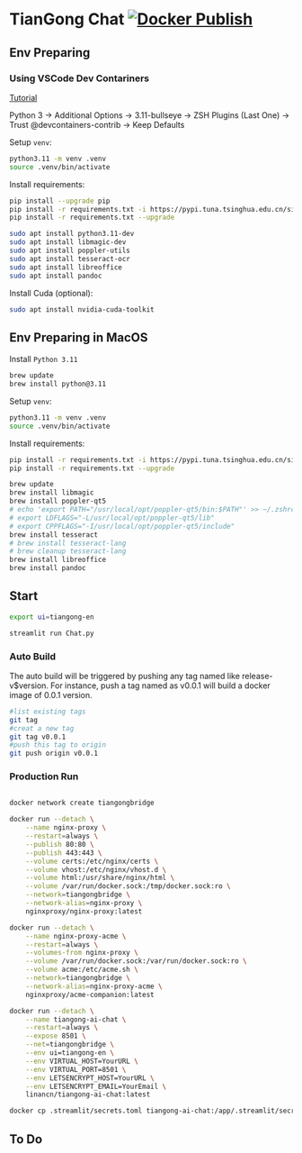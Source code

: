 
# TianGong Chat [![Docker Publish](https://github.com/linancn/TianGong-AI-Chat/actions/workflows/docker_publish.yml/badge.svg)](https://github.com/linancn/TianGong-AI-Chat/actions/workflows/docker_publish.yml)

## Env Preparing

### Using VSCode Dev Contariners

[Tutorial](https://code.visualstudio.com/docs/devcontainers/tutorial)

Python 3 -> Additional Options -> 3.11-bullseye -> ZSH Plugins (Last One) -> Trust @devcontainers-contrib -> Keep Defaults

Setup `venv`:

```bash
python3.11 -m venv .venv
source .venv/bin/activate
```

Install requirements:

```bash
pip install --upgrade pip
pip install -r requirements.txt -i https://pypi.tuna.tsinghua.edu.cn/simple
pip install -r requirements.txt --upgrade
```

```bash
sudo apt install python3.11-dev
sudo apt install libmagic-dev
sudo apt install poppler-utils
sudo apt install tesseract-ocr
sudo apt install libreoffice
sudo apt install pandoc
```

Install Cuda (optional):

```bash
sudo apt install nvidia-cuda-toolkit
```

## Env Preparing in MacOS

Install `Python 3.11`

```bash
brew update
brew install python@3.11
```

Setup `venv`:

```bash
python3.11 -m venv .venv
source .venv/bin/activate
```

Install requirements:

```bash
pip install -r requirements.txt -i https://pypi.tuna.tsinghua.edu.cn/simple
pip install -r requirements.txt --upgrade
```

```bash
brew update
brew install libmagic
brew install poppler-qt5
# echo 'export PATH="/usr/local/opt/poppler-qt5/bin:$PATH"' >> ~/.zshrc
# export LDFLAGS="-L/usr/local/opt/poppler-qt5/lib"
# export CPPFLAGS="-I/usr/local/opt/poppler-qt5/include"
brew install tesseract
# brew install tesseract-lang
# brew cleanup tesseract-lang
brew install libreoffice
brew install pandoc
```

## Start

```bash
export ui=tiangong-en

streamlit run Chat.py
```

### Auto Build

The auto build will be triggered by pushing any tag named like release-v$version. For instance, push a tag named as v0.0.1 will build a docker image of 0.0.1 version.

```bash
#list existing tags
git tag
#creat a new tag
git tag v0.0.1
#push this tag to origin
git push origin v0.0.1
```

### Production Run

```bash

docker network create tiangongbridge

docker run --detach \
    --name nginx-proxy \
    --restart=always \
    --publish 80:80 \
    --publish 443:443 \
    --volume certs:/etc/nginx/certs \
    --volume vhost:/etc/nginx/vhost.d \
    --volume html:/usr/share/nginx/html \
    --volume /var/run/docker.sock:/tmp/docker.sock:ro \
    --network=tiangongbridge \
    --network-alias=nginx-proxy \
    nginxproxy/nginx-proxy:latest

docker run --detach \
    --name nginx-proxy-acme \
    --restart=always \
    --volumes-from nginx-proxy \
    --volume /var/run/docker.sock:/var/run/docker.sock:ro \
    --volume acme:/etc/acme.sh \
    --network=tiangongbridge \
    --network-alias=nginx-proxy-acme \
    nginxproxy/acme-companion:latest

docker run --detach \
    --name tiangong-ai-chat \
    --restart=always \
    --expose 8501 \
    --net=tiangongbridge \
    --env ui=tiangong-en \
    --env VIRTUAL_HOST=YourURL \
    --env VIRTUAL_PORT=8501 \
    --env LETSENCRYPT_HOST=YourURL \
    --env LETSENCRYPT_EMAIL=YourEmail \
    linancn/tiangong-ai-chat:latest

docker cp .streamlit/secrets.toml tiangong-ai-chat:/app/.streamlit/secrets.toml

```

## To Do

